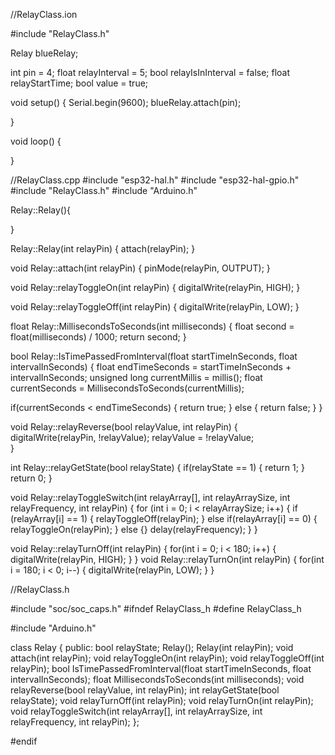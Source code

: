 //RelayClass.ion

#include "RelayClass.h"

Relay blueRelay;

int pin = 4;
float relayInterval = 5;
bool relayIsInInterval = false;
float relayStartTime;
bool value = true;

void setup() {
  Serial.begin(9600);
  blueRelay.attach(pin);

}

void loop() {

}

//RelayClass.cpp
#include "esp32-hal.h"
#include "esp32-hal-gpio.h"
#include "RelayClass.h"
#include "Arduino.h"

Relay::Relay(){
  
}

Relay::Relay(int relayPin)
{
  attach(relayPin);
}

void Relay::attach(int relayPin)
{
  pinMode(relayPin, OUTPUT);
}


void Relay::relayToggleOn(int relayPin)
{
  digitalWrite(relayPin, HIGH);
}

void Relay::relayToggleOff(int relayPin)
{
  digitalWrite(relayPin, LOW);
}

float Relay::MillisecondsToSeconds(int milliseconds) 
{
  float second = float(milliseconds) / 1000;
  return second;
}

bool Relay::IsTimePassedFromInterval(float startTimeInSeconds, float intervalInSeconds)
{
  float endTimeSeconds = startTimeInSeconds + intervalInSeconds;
  unsigned long currentMillis = millis();
  float currentSeconds = MillisecondsToSeconds(currentMillis);

  if(currentSeconds < endTimeSeconds)
  {
    return true;
  }
  else
  {
    return false;
  }
}

void Relay::relayReverse(bool relayValue, int relayPin)
{
  digitalWrite(relayPin, !relayValue);
  relayValue = !relayValue;  
}

int Relay::relayGetState(bool relayState)
{
  if(relayState == 1)
  {
    return 1;
  }
  return 0;
}

void Relay::relayToggleSwitch(int relayArray[], int relayArraySize, int relayFrequency, int relayPin) 
{
  for (int i = 0; i < relayArraySize; i++) {
    if (relayArray[i] == 1) 
    {
      relayToggleOff(relayPin);
    } 
    else if(relayArray[i] == 0)
    {
      relayToggleOn(relayPin);
    }
    else {}
    delay(relayFrequency); 
  }
}

void Relay::relayTurnOff(int relayPin)
{
  for(int i = 0; i < 180; i++)
  {
    digitalWrite(relayPin, HIGH);
  }
}
void Relay::relayTurnOn(int relayPin)
{
  for(int i = 180; i < 0; i--)
  {
    digitalWrite(relayPin, LOW);
  }
}

//RelayClass.h

#include "soc/soc_caps.h"
#ifndef RelayClass_h
#define RelayClass_h

#include "Arduino.h"

class Relay
{
  public:
    bool relayState;
    Relay();
    Relay(int relayPin);
    void attach(int relayPin);
    void relayToggleOn(int relayPin);
    void relayToggleOff(int relayPin);
    bool IsTimePassedFromInterval(float startTimeInSeconds, float intervalInSeconds);
    float MillisecondsToSeconds(int milliseconds);
    void relayReverse(bool relayValue, int relayPin);
    int relayGetState(bool relayState);
    void relayTurnOff(int relayPin);
    void relayTurnOn(int relayPin);
    void relayToggleSwitch(int relayArray[], int relayArraySize, int relayFrequency, int relayPin);
};

#endif 
